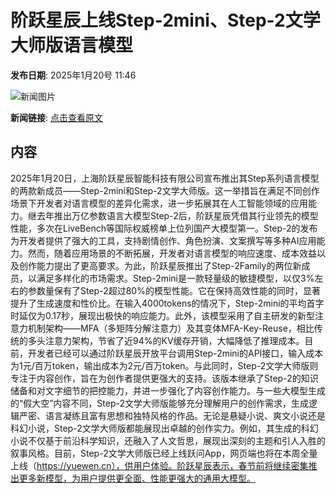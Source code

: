 # 阶跃星辰上线Step-2mini、Step-2文学大师版语言模型

**发布日期**: 2025年1月20号 11:46

![新闻图片](https://pic.chinaz.com/picmap/thumb/202005281119277542_8.jpg)

**新闻链接**: [点击查看原文](https://www.aibase.com/zh/news/14845)

## 内容

2025年1月20日，上海阶跃星辰智能科技有限公司宣布推出其Step系列语言模型的两款新成员——Step-2mini和Step-2文学大师版。这一举措旨在满足不同创作场景下开发者对语言模型的差异化需求，进一步拓展其在人工智能领域的应用能力。继去年推出万亿参数语言大模型Step-2后，阶跃星辰凭借其行业领先的模型性能，多次在LiveBench等国际权威榜单上位列国产大模型第一。Step-2的发布为开发者提供了强大的工具，支持剧情创作、角色扮演、文案撰写等多种AI应用能力。然而，随着应用场景的不断拓展，开发者对语言模型的响应速度、成本效益以及创作能力提出了更高要求。为此，阶跃星辰推出了Step-2Family的两位新成员，以满足多样化的市场需求。Step-2mini是一款轻量级的敏捷模型，以仅3%左右的参数量保有了Step-2超过80%的模型性能。它在保持高效性能的同时，显著提升了生成速度和性价比。在输入4000tokens的情况下，Step-2mini的平均首字时延仅为0.17秒，展现出极快的响应能力。此外，该模型采用了自主研发的新型注意力机制架构——MFA（多矩阵分解注意力）及其变体MFA-Key-Reuse，相比传统的多头注意力架构，节省了近94%的KV缓存开销，大幅降低了推理成本。目前，开发者已经可以通过阶跃星辰开放平台调用Step-2mini的API接口，输入成本为1元/百万token，输出成本为2元/百万token。与此同时，Step-2文学大师版则专注于内容创作，旨在为创作者提供更强大的支持。该版本继承了Step-2的知识储备和对文字细节的把控能力，并进一步强化了内容创作能力。与一些大模型生成的“假大空”内容不同，Step-2文学大师版能够充分理解用户的创作需求，生成逻辑严密、语言凝练且富有思想和独特风格的作品。无论是悬疑小说、爽文小说还是科幻小说，Step-2文学大师版都能展现出卓越的创作实力。例如，其生成的科幻小说不仅基于前沿科学知识，还融入了人文哲思，展现出深刻的主题和引人入胜的叙事风格。目前，Step-2文学大师版已经上线跃问App，网页端也将在本周全量上线（https://yuewen.cn），供用户体验。阶跃星辰表示，春节前将继续密集推出更多新模型，为用户提供更全面、性能更强大的通用大模型。
